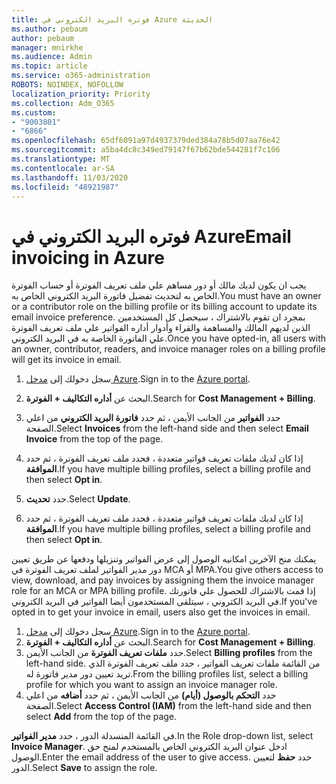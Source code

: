 ```yaml
---
title: فوتره البريد الكتروني في Azure الحديثة
ms.author: pebaum
author: pebaum
manager: mnirkhe
ms.audience: Admin
ms.topic: article
ms.service: o365-administration
ROBOTS: NOINDEX, NOFOLLOW
localization_priority: Priority
ms.collection: Adm_O365
ms.custom:
- "9003801"
- "6866"
ms.openlocfilehash: 65df6091a97d4937379ded384a78b5d07aa76e42
ms.sourcegitcommit: a5ba4dc8c349ed79147f67b62bde544281f7c106
ms.translationtype: MT
ms.contentlocale: ar-SA
ms.lasthandoff: 11/03/2020
ms.locfileid: "48921987"
---
```

# <a name="email-invoicing-in-azure"></a><span data-ttu-id="42f9d-102">فوتره البريد الكتروني في Azure</span><span class="sxs-lookup"><span data-stu-id="42f9d-102">Email invoicing in Azure</span></span>

<span data-ttu-id="42f9d-103">يجب ان يكون لديك مالك أو دور مساهم علي ملف تعريف الفوترة أو حساب الفوترة الخاص به لتحديث تفضيل فاتورة البريد الكتروني الخاص به.</span><span class="sxs-lookup"><span data-stu-id="42f9d-103">You must have an owner or a contributor role on the billing profile or its billing account to update its email invoice preference.</span></span> <span data-ttu-id="42f9d-104">بمجرد ان تقوم بالاشتراك ، سيحصل كل المستخدمين الذين لديهم المالك والمساهمة والقراء وأدوار أداره الفواتير علي ملف تعريف الفوترة علي الفاتورة الخاصة به في البريد الكتروني.</span><span class="sxs-lookup"><span data-stu-id="42f9d-104">Once you have opted-in, all users with an owner, contributor, readers, and invoice manager roles on a billing profile will get its invoice in email.</span></span>

1. <span data-ttu-id="42f9d-105">سجل دخولك إلى [مدخل Azure](https://portal.azure.com/).</span><span class="sxs-lookup"><span data-stu-id="42f9d-105">Sign in to the [Azure portal](https://portal.azure.com/).</span></span>
2. <span data-ttu-id="42f9d-106">البحث عن **أداره التكاليف + الفوترة**.</span><span class="sxs-lookup"><span data-stu-id="42f9d-106">Search for **Cost Management + Billing**.</span></span>
3. <span data-ttu-id="42f9d-107">حدد **الفواتير** من الجانب الأيمن ، ثم حدد **فاتورة البريد الكتروني** من اعلي الصفحة.</span><span class="sxs-lookup"><span data-stu-id="42f9d-107">Select **Invoices** from the left-hand side and then select **Email Invoice** from the top of the page.</span></span>
4. <span data-ttu-id="42f9d-108">إذا كان لديك ملفات تعريف فواتير متعددة ، فحدد ملف تعريف الفوترة ، ثم حدد **الموافقة**.</span><span class="sxs-lookup"><span data-stu-id="42f9d-108">If you have multiple billing profiles, select a billing profile and then select **Opt in**.</span></span>

5. <span data-ttu-id="42f9d-109">حدد **تحديث**.</span><span class="sxs-lookup"><span data-stu-id="42f9d-109">Select **Update**.</span></span>
6. <span data-ttu-id="42f9d-110">إذا كان لديك ملفات تعريف فواتير متعددة ، فحدد ملف تعريف الفوترة ، ثم حدد **الموافقة**.</span><span class="sxs-lookup"><span data-stu-id="42f9d-110">If you have multiple billing profiles, select a billing profile and then select **Opt in**.</span></span>

<span data-ttu-id="42f9d-111">يمكنك منح الآخرين امكانيه الوصول إلى عرض الفواتير وتنزيلها ودفعها عن طريق تعيين دور مدير الفواتير لملف تعريف الفوترة في MCA أو MPA.</span><span class="sxs-lookup"><span data-stu-id="42f9d-111">You give others access to view, download, and pay invoices by assigning them the invoice manager role for an MCA or MPA billing profile.</span></span> <span data-ttu-id="42f9d-112">إذا قمت بالاشتراك للحصول علي فاتورتك في البريد الكتروني ، سيتلقى المستخدمون أيضا الفواتير في البريد الكتروني.</span><span class="sxs-lookup"><span data-stu-id="42f9d-112">If you've opted in to get your invoice in email, users also get the invoices in email.</span></span>

1. <span data-ttu-id="42f9d-113">سجل دخولك إلى [مدخل Azure](https://portal.azure.com/).</span><span class="sxs-lookup"><span data-stu-id="42f9d-113">Sign in to the [Azure portal](https://portal.azure.com/).</span></span>
2. <span data-ttu-id="42f9d-114">البحث عن **أداره التكاليف + الفوترة**.</span><span class="sxs-lookup"><span data-stu-id="42f9d-114">Search for **Cost Management + Billing**.</span></span>
3. <span data-ttu-id="42f9d-115">حدد **ملفات تعريف الفوترة** من الجانب الأيمن.</span><span class="sxs-lookup"><span data-stu-id="42f9d-115">Select **Billing profiles** from the left-hand side.</span></span> <span data-ttu-id="42f9d-116">من القائمة ملفات تعريف الفواتير ، حدد ملف تعريف الفوترة الذي تريد تعيين دور مدير فاتورة له.</span><span class="sxs-lookup"><span data-stu-id="42f9d-116">From the billing profiles list, select a billing profile for which you want to assign an invoice manager role.</span></span>
4. <span data-ttu-id="42f9d-117">حدد **التحكم بالوصول (أيام)** من الجانب الأيمن ، ثم حدد **أضافه** من اعلي الصفحة.</span><span class="sxs-lookup"><span data-stu-id="42f9d-117">Select **Access Control (IAM)** from the left-hand side and then select **Add** from the top of the page.</span></span>

<span data-ttu-id="42f9d-118">في القائمة المنسدلة الدور ، حدد **مدير الفواتير**.</span><span class="sxs-lookup"><span data-stu-id="42f9d-118">In the Role drop-down list, select **Invoice Manager**.</span></span> <span data-ttu-id="42f9d-119">ادخل عنوان البريد الكتروني الخاص بالمستخدم لمنح حق الوصول.</span><span class="sxs-lookup"><span data-stu-id="42f9d-119">Enter the email address of the user to give access.</span></span> <span data-ttu-id="42f9d-120">حدد **حفظ** لتعيين الدور.</span><span class="sxs-lookup"><span data-stu-id="42f9d-120">Select **Save** to assign the role.</span></span>
